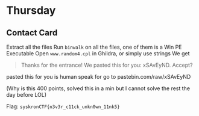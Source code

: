 # Thursday

## Contact Card

Extract all the files
Run `binwalk` on all the files, one of them is a Win PE Executable
Open `www.random4.cpl` in Ghildra, or simply use strings
We get 

> Thanks for the entrance! We pasted this for you: xSAvEyND. Accept?

pasted this for you is human speak for go to pastebin.com/raw/xSAvEyND

(Why is this 400 points, solved this in a min but I cannot solve the rest the day before LOL)

Flag: `syskronCTF{n3v3r_c11ck_unkn0wn_11nk5}`